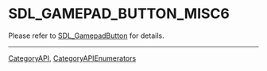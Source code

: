 # SDL_GAMEPAD_BUTTON_MISC6

Please refer to [SDL_GamepadButton](SDL_GamepadButton) for details.

----
[CategoryAPI](CategoryAPI), [CategoryAPIEnumerators](CategoryAPIEnumerators)

